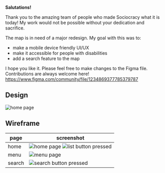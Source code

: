 **Salutations!**

Thank you to the amazing team of people who made Sociocracy what it is today! My work would not be possible without your dedication and sacrifice. 

The map is in need of a major redesign.
My goal with this was to:

 - make a mobile device friendly UI/UX
 - make it accessible for people with disabilities
 - add a search feature to the map

I hope you like it. Please feel free to make changes to the Figma file. Contributions are always welcome here!
https://www.figma.com/community/file/1234869377785379787

## Design

![home page](S3-map-redesign-concept1.png)

## Wireframe
|page|screenshot|
|--|--|
|home|![home page](home.png) ![list button pressed](home-button-tapped.png)|
|menu|![menu page](menu.png)|
|search|![search button pressed](home-search-pressed.png)|
